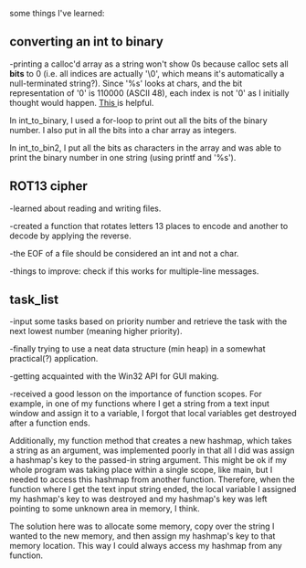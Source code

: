 some things I've learned:    
    
<b>converting an int to binary</b>    
---   
-printing a calloc'd array as a string won't show 0s because calloc sets all <b>bits</b> to 0 (i.e. all indices are actually '\0', which means it's automatically a null-terminated string?). 
Since '%s' looks at chars, and the bit representation of '0' is 110000 (ASCII 48), each index is not '0' as I initially thought would happen.
<a href='http://stackoverflow.com/questions/17975575/difference-between-binary-zeros-and-ascii-character-zero'> This </a> is helpful.    
    
In int_to_binary, I used a for-loop to print out all the bits of the binary number. I also put in all the bits into a char array as integers.    
    
In int_to_bin2, I put all the bits as characters in the array and was able to print the binary number in one string (using printf and '%s').    

<b>ROT13 cipher </b>   
---    
-learned about reading and writing files.    

-created a function that rotates letters 13 places to encode and another to decode by applying the reverse.  

-the EOF of a file should be considered an int and not a char.

-things to improve: check if this works for multiple-line messages. 
    
<b>task_list   </b> 
---   
-input some tasks based on priority number and retrieve the task with the next lowest number (meaning higher priority).    
    
-finally trying to use a neat data structure (min heap) in a somewhat practical(?) application.    
    
-getting acquainted with the Win32 API for GUI making.
    
-received a good lesson on the importance of function scopes. For example, in one of my functions where I get a string from a text input window and assign it to a variable, I forgot that local variables get destroyed after a function ends.    
    
Additionally, my function method that creates a new hashmap, which takes a string as an argument, was implemented poorly in that all I did was assign a hashmap's key to the passed-in string argument. This might be ok if my whole program was taking place within a single scope, like main, but I needed to access this hashmap from another function. Therefore, when the function where I get the text input string ended, the local variable I assigned my hashmap's key to was destroyed and my hashmap's key was left pointing to some unknown area in memory, I think.    
    
The solution here was to allocate some memory, copy over the string I wanted to the new memory, and then assign my hashmap's key to that memory location. This way I could always access my hashmap from any function.
